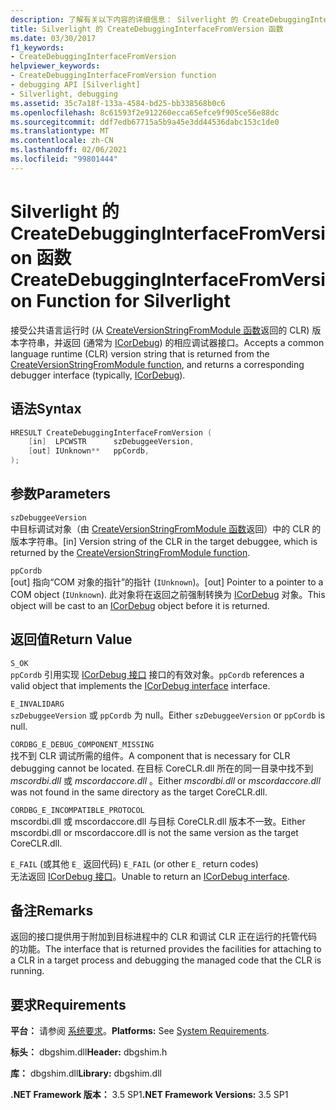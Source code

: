 ```yaml
---
description: 了解有关以下内容的详细信息： Silverlight 的 CreateDebuggingInterfaceFromVersion 函数
title: Silverlight 的 CreateDebuggingInterfaceFromVersion 函数
ms.date: 03/30/2017
f1_keywords:
- CreateDebuggingInterfaceFromVersion
helpviewer_keywords:
- CreateDebuggingInterfaceFromVersion function
- debugging API [Silverlight]
- Silverlight, debugging
ms.assetid: 35c7a18f-133a-4584-bd25-bb338568b0c6
ms.openlocfilehash: 8c61593f2e912260ecca65efce9f905ce56e88dc
ms.sourcegitcommit: ddf7edb67715a5b9a45e3dd44536dabc153c1de0
ms.translationtype: MT
ms.contentlocale: zh-CN
ms.lasthandoff: 02/06/2021
ms.locfileid: "99801444"
---
```

# <a name="createdebugginginterfacefromversion-function-for-silverlight"></a><span data-ttu-id="52dd7-103">Silverlight 的 CreateDebuggingInterfaceFromVersion 函数</span><span class="sxs-lookup"><span data-stu-id="52dd7-103">CreateDebuggingInterfaceFromVersion Function for Silverlight</span></span>

<span data-ttu-id="52dd7-104">接受公共语言运行时 (从 [CreateVersionStringFromModule 函数](createversionstringfrommodule-function.md)返回的 CLR) 版本字符串，并返回 (通常为 [ICorDebug](icordebug-interface.md)) 的相应调试器接口。</span><span class="sxs-lookup"><span data-stu-id="52dd7-104">Accepts a common language runtime (CLR) version string that is returned from the [CreateVersionStringFromModule function](createversionstringfrommodule-function.md), and returns a corresponding debugger interface (typically, [ICorDebug](icordebug-interface.md)).</span></span>  
  
## <a name="syntax"></a><span data-ttu-id="52dd7-105">语法</span><span class="sxs-lookup"><span data-stu-id="52dd7-105">Syntax</span></span>  
  
```cpp  
HRESULT CreateDebuggingInterfaceFromVersion (  
    [in]  LPCWSTR      szDebuggeeVersion,  
    [out] IUnknown**   ppCordb,  
);  
```  
  
## <a name="parameters"></a><span data-ttu-id="52dd7-106">参数</span><span class="sxs-lookup"><span data-stu-id="52dd7-106">Parameters</span></span>  

 `szDebuggeeVersion`\
 <span data-ttu-id="52dd7-107">中目标调试对象（由 [CreateVersionStringFromModule 函数](createversionstringfrommodule-function.md)返回）中的 CLR 的版本字符串。</span><span class="sxs-lookup"><span data-stu-id="52dd7-107">[in] Version string of the CLR in the target debuggee, which is returned by the [CreateVersionStringFromModule function](createversionstringfrommodule-function.md).</span></span>  
  
 `ppCordb`\
 <span data-ttu-id="52dd7-108">[out] 指向“COM 对象的指针”的指针 (`IUnknown`)。</span><span class="sxs-lookup"><span data-stu-id="52dd7-108">[out] Pointer to a pointer to a COM object (`IUnknown`).</span></span> <span data-ttu-id="52dd7-109">此对象将在返回之前强制转换为 [ICorDebug](icordebug-interface.md) 对象。</span><span class="sxs-lookup"><span data-stu-id="52dd7-109">This object will be cast to an [ICorDebug](icordebug-interface.md) object before it is returned.</span></span>  
  
## <a name="return-value"></a><span data-ttu-id="52dd7-110">返回值</span><span class="sxs-lookup"><span data-stu-id="52dd7-110">Return Value</span></span>

 `S_OK`\
 <span data-ttu-id="52dd7-111">`ppCordb` 引用实现 [ICorDebug 接口](icordebug-interface.md) 接口的有效对象。</span><span class="sxs-lookup"><span data-stu-id="52dd7-111">`ppCordb` references a valid object that implements the [ICorDebug interface](icordebug-interface.md) interface.</span></span>  
  
 `E_INVALIDARG`\
 <span data-ttu-id="52dd7-112">`szDebuggeeVersion` 或 `ppCordb` 为 null。</span><span class="sxs-lookup"><span data-stu-id="52dd7-112">Either `szDebuggeeVersion` or `ppCordb` is null.</span></span>  
  
 `CORDBG_E_DEBUG_COMPONENT_MISSING`\
 <span data-ttu-id="52dd7-113">找不到 CLR 调试所需的组件。</span><span class="sxs-lookup"><span data-stu-id="52dd7-113">A component that is necessary for CLR debugging cannot be located.</span></span> <span data-ttu-id="52dd7-114">在目标 CoreCLR.dll 所在的同一目录中找不到 _mscordbi.dll_ 或 _mscordaccore.dll_ 。</span><span class="sxs-lookup"><span data-stu-id="52dd7-114">Either _mscordbi.dll_ or _mscordaccore.dll_ was not found in the same directory as the target CoreCLR.dll.</span></span>  
  
 `CORDBG_E_INCOMPATIBLE_PROTOCOL`\
 <span data-ttu-id="52dd7-115">mscordbi.dll 或 mscordaccore.dll 与目标 CoreCLR.dll 版本不一致。</span><span class="sxs-lookup"><span data-stu-id="52dd7-115">Either mscordbi.dll or mscordaccore.dll is not the same version as the target CoreCLR.dll.</span></span>  
  
 <span data-ttu-id="52dd7-116">`E_FAIL` (或其他 `E_` 返回代码) </span><span class="sxs-lookup"><span data-stu-id="52dd7-116">`E_FAIL` (or other `E_` return codes)</span></span>\
 <span data-ttu-id="52dd7-117">无法返回 [ICorDebug 接口](icordebug-interface.md)。</span><span class="sxs-lookup"><span data-stu-id="52dd7-117">Unable to return an [ICorDebug interface](icordebug-interface.md).</span></span>  
  
## <a name="remarks"></a><span data-ttu-id="52dd7-118">备注</span><span class="sxs-lookup"><span data-stu-id="52dd7-118">Remarks</span></span>

 <span data-ttu-id="52dd7-119">返回的接口提供用于附加到目标进程中的 CLR 和调试 CLR 正在运行的托管代码的功能。</span><span class="sxs-lookup"><span data-stu-id="52dd7-119">The interface that is returned provides the facilities for attaching to a CLR in a target process and debugging the managed code that the CLR is running.</span></span>  
  
## <a name="requirements"></a><span data-ttu-id="52dd7-120">要求</span><span class="sxs-lookup"><span data-stu-id="52dd7-120">Requirements</span></span>

 <span data-ttu-id="52dd7-121">**平台：** 请参阅 [系统要求](../../get-started/system-requirements.md)。</span><span class="sxs-lookup"><span data-stu-id="52dd7-121">**Platforms:** See [System Requirements](../../get-started/system-requirements.md).</span></span>  
  
 <span data-ttu-id="52dd7-122">**标头：** dbgshim.dll</span><span class="sxs-lookup"><span data-stu-id="52dd7-122">**Header:** dbgshim.h</span></span>  
  
 <span data-ttu-id="52dd7-123">**库：** dbgshim.dll</span><span class="sxs-lookup"><span data-stu-id="52dd7-123">**Library:** dbgshim.dll</span></span>  
  
 <span data-ttu-id="52dd7-124">**.NET Framework 版本：** 3.5 SP1</span><span class="sxs-lookup"><span data-stu-id="52dd7-124">**.NET Framework Versions:** 3.5 SP1</span></span>
